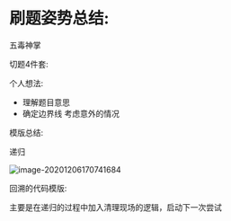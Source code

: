 # 刷题姿势总结:



五毒神掌

切题4件套:

个人想法:

- 理解题目意思
- 确定边界线   考虑意外的情况



模版总结:

递归

![image-20201206170741684](C:\Users\10638\AppData\Roaming\Typora\typora-user-images\image-20201206170741684.png)

回溯的代码模版:

主要是在递归的过程中加入清理现场的逻辑，启动下一次尝试

